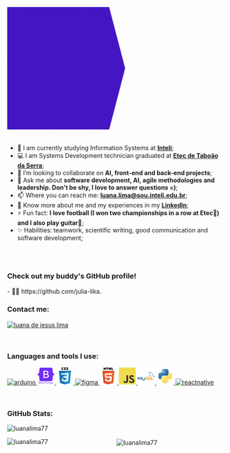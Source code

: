 <div align = "center" >
  <img src = "https://github.com/luanaDeveloper7/luanaDeveloper7/blob/main/bannerGitHub.gif" alt = "banner">
</div>
<br/>


- 🔭 I am currently studying Information Systems at **[Inteli](https://www.inteli.edu.br/)**;
- 💻 I am Systems Development technician graduated at **[Etec de Taboão da Serra](https://etects.cps.sp.gov.br/)**;
- 👯 I’m looking to collaborate on **AI, front-end and back-end projects**;
- 💬 Ask me about **software development, AI, agile methodologies and leadership. Don't be shy, I love to answer questions =)**;
- 📫 Where you can reach me: **luana.lima@sou.inteli.edu.br**;
- 📄 Know more about me and my experiences in my **[LinkedIn](https://www.linkedin.com/in/luana-de-jesus-lima-8b17a9266/)**;
- ⚡ Fun fact: **I love football (I won two championships in a row at Etec🥇) and I also play guitar🎵**;
- ✨ Habilities: teamwork, scientific writing, good communication and software development;

<br/> <br/>

<h3 align="left">Check out my buddy's GitHub profile!</h3>
- 👩‍💻 https://github.com/julia-lika.

<h3 align="left">Contact me:</h3>
<p align="left">
<a href="https://www.linkedin.com/in/luana-de-jesus-lima-8b17a9266/" target="blank"><img align="center" src="https://raw.githubusercontent.com/rahuldkjain/github-profile-readme-generator/master/src/images/icons/Social/linked-in-alt.svg" alt="luana de jesus lima" height="30" width="40" /></a>
</p>
<br/>

<h3 align="left">Languages and tools I use:</h3>
<p align="left"> <a href="https://www.arduino.cc/" target="_blank" rel="noreferrer"> <img src="https://cdn.worldvectorlogo.com/logos/arduino-1.svg" alt="arduino" width="40" height="40"/> </a> <a href="https://getbootstrap.com" target="_blank" rel="noreferrer"> <img src="https://raw.githubusercontent.com/devicons/devicon/master/icons/bootstrap/bootstrap-plain-wordmark.svg" alt="bootstrap" width="40" height="40"/> </a> <a href="https://www.w3schools.com/css/" target="_blank" rel="noreferrer"> <img src="https://raw.githubusercontent.com/devicons/devicon/master/icons/css3/css3-original-wordmark.svg" alt="css3" width="40" height="40"/> </a> <a href="https://www.figma.com/" target="_blank" rel="noreferrer"> <img src="https://www.vectorlogo.zone/logos/figma/figma-icon.svg" alt="figma" width="40" height="40"/> </a> <a href="https://www.w3.org/html/" target="_blank" rel="noreferrer"> <img src="https://raw.githubusercontent.com/devicons/devicon/master/icons/html5/html5-original-wordmark.svg" alt="html5" width="40" height="40"/> </a> <a href="https://developer.mozilla.org/en-US/docs/Web/JavaScript" target="_blank" rel="noreferrer"> <img src="https://raw.githubusercontent.com/devicons/devicon/master/icons/javascript/javascript-original.svg" alt="javascript" width="40" height="40"/> </a> <a href="https://www.mysql.com/" target="_blank" rel="noreferrer"> <img src="https://raw.githubusercontent.com/devicons/devicon/master/icons/mysql/mysql-original-wordmark.svg" alt="mysql" width="40" height="40"/> </a> <a href="https://www.python.org" target="_blank" rel="noreferrer"> <img src="https://raw.githubusercontent.com/devicons/devicon/master/icons/python/python-original.svg" alt="python" width="40" height="40"/> </a> <a href="https://reactnative.dev/" target="_blank" rel="noreferrer"> <img src="https://reactnative.dev/img/header_logo.svg" alt="reactnative" width="40" height="40"/> </a> </p>
<br/>

<h3 align="left">GitHub Stats:</h3>
<div align = "center">
  <p align="left"> <img src="https://komarev.com/ghpvc/?username=luanalima77&label=Profile%20views&color=0e75b6&style=flat" alt="luanalima77" /> </p>
  <p><img align="left" src="https://github-readme-stats.vercel.app/api/top-langs?username=luanalima77&show_icons=true&locale=en&layout=compact" alt="luanalima77" /></p>
  <p>&nbsp;<img align="center" src="https://github-readme-stats.vercel.app/api?username=luanalima77&show_icons=true&locale=en" alt="luanalima77" /></p>
</div>



